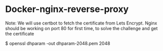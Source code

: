 # Docker-nginx-reverse-proxy
Note: We will use certbot to fetch the certificate from Lets Encrypt.
Nginx should be working on port 80 for first time, to solve the challenge and get the certificate

$ openssl dhparam -out dhparam-2048.pem 2048
